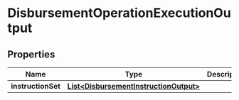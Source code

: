 

# DisbursementOperationExecutionOutput


## Properties

| Name | Type | Description | Notes |
|------------ | ------------- | ------------- | -------------|
|**instructionSet** | [**List&lt;DisbursementInstructionOutput&gt;**](DisbursementInstructionOutput.md) |  |  |



